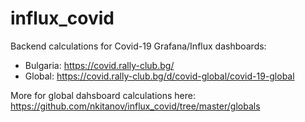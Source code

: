 # influx_covid

Backend calculations for Covid-19 Grafana/Influx dashboards:
- Bulgaria: https://covid.rally-club.bg/
- Global: https://covid.rally-club.bg/d/covid-global/covid-19-global

More for global dahsboard calculations here: https://github.com/nkitanov/influx_covid/tree/master/globals
